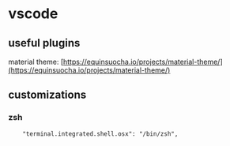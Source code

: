 # vscode

## useful plugins

material theme: [https://equinsuocha.io/projects/material-theme/](https://equinsuocha.io/projects/material-theme/)



## customizations

### zsh

```
    "terminal.integrated.shell.osx": "/bin/zsh",
```



